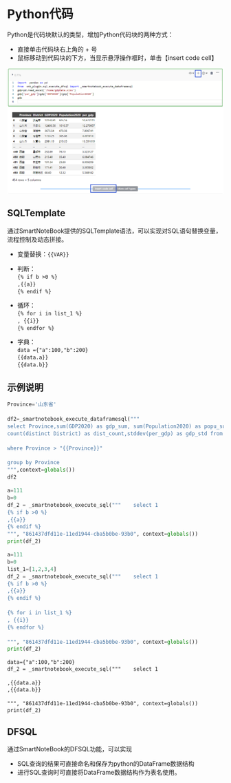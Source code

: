 # Python代码

Python是代码块默认的类型，增加Python代码块的两种方式：

* 直接单击代码块右上角的 + 号
* 鼠标移动到代码块的下方，当显示悬浮操作框时，单击【insert code cell】

![](/assets/inspython.png)

## SQLTemplate

通过SmartNoteBook提供的SQLTemplate语法，可以实现对SQL语句替换变量，流程控制及动态拼接。

* 变量替换：`{{VAR}}`
* 判断：  
        `{% if b >0 %}`  
        `,{{a}}`  
       `{% endif %}`

* 循环：  
       `{% for i in list_1 %}`  
       `, {{i}}`  
       `{% endfor %}`

* 字典：  
       `data ={"a":100,"b":200}`  
       `{{data.a}}`  
      `{{data.b}}`

## 示例说明

```py
Province='山东省'

df2=_smartnotebook_execute_dataframesql("""
select Province,sum(GDP2020) as gdp_sum, sum(Population2020) as popu_sum,sum(GDP2020) / sum(Population2020) as gdp_avg,
count(distinct District) as dist_count,stddev(per_gdp) as gdp_std from gdp 

where Province > "{{Province}}" 

group by Province
""",context=globals())
df2
```

```py
a=111
b=0
df_2 = _smartnotebook_execute_sql("""    select 1
{% if b >0 %}
,{{a}}
{% endif %}
""", "861437dfd11e-11ed1944-cba5b0be-93b0", context=globals())
print(df_2)
```

```py
a=111
b=0
list_1=[1,2,3,4]
df_2 = _smartnotebook_execute_sql("""    select 1
{% if b >0 %}
,{{a}}
{% endif %}

{% for i in list_1 %}
, {{i}}
{% endfor %}

""", "861437dfd11e-11ed1944-cba5b0be-93b0", context=globals())
print(df_2)
```

```
data={"a":100,"b":200}
df_2 = _smartnotebook_execute_sql("""    select 1

,{{data.a}}
,{{data.b}}

""", "861437dfd11e-11ed1944-cba5b0be-93b0", context=globals())
print(df_2)
```

## DFSQL

通过SmartNoteBook的DFSQL功能，可以实现
* SQL查询的结果可直接命名和保存为python的DataFrame数据结构
* 进行SQL查询时可直接将DataFrame数据结构作为表名使用。



